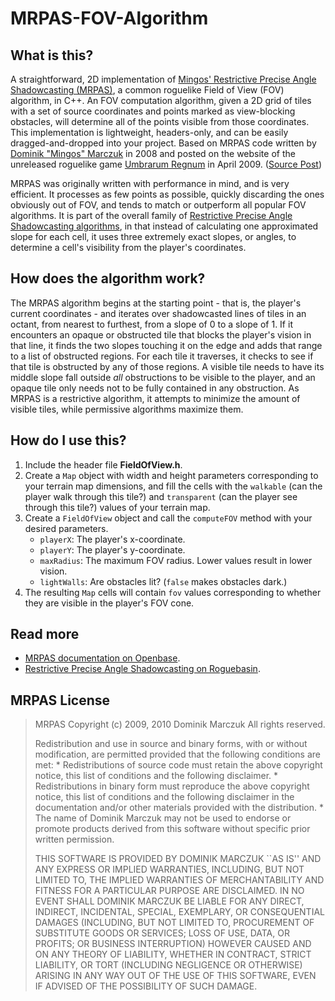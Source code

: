 # MRPAS-FOV-Algorithm

## What is this?
A straightforward, 2D implementation of [Mingos' Restrictive Precise Angle Shadowcasting (MRPAS)](https://openbase.com/js/mrpas/documentation), a common roguelike Field of View (FOV) algorithm, in C++. An FOV computation algorithm, given a 2D grid of tiles with a set of source coordinates and points marked as view-blocking obstacles, will determine all of the points visible from those coordinates. This implementation is lightweight, headers-only, and can be easily dragged-and-dropped into your project. Based on MRPAS code written by [Dominik "Mingos" Marczuk](http://www.roguebasin.com/index.php/User:Dominikmarczuk) in 2008 and posted on the website of the unreleased roguelike game [Umbrarum Regnum](http://www.roguebasin.com/index.php/Umbrarum_Regnum) in April 2009. ([Source Post](https://groups.google.com/g/rec.games.roguelike.development/c/rYm7HDIollM))

MRPAS was originally written with performance in mind, and is very efficient. It processes as few points as possible, quickly discarding the ones obviously out of FOV, and tends to match or outperform all popular FOV algorithms. It is part of the overall family of [Restrictive Precise Angle Shadowcasting algorithms](http://www.roguebasin.com/index.php/Restrictive_Precise_Angle_Shadowcasting), in that instead of calculating one approximated slope for each cell, it uses three extremely exact slopes, or angles, to determine a cell's visibility from the player's coordinates.

## How does the algorithm work?
The MRPAS algorithm begins at the starting point - that is, the player's current coordinates - and iterates over shadowcasted lines of tiles in an octant, from nearest to furthest, from a slope of 0 to a slope of 1. If it encounters an opaque or obstructed tile that blocks the player's vision in that line, it finds the two slopes touching it on the edge and adds that range to a list of obstructed regions. For each tile it traverses, it checks to see if that tile is obstructed by any of those regions. A visible tile needs to have its middle slope fall outside *all* obstructions to be visible to the player, and an opaque tile only needs not to be fully contained in any obstruction. As MRPAS is a restrictive algorithm, it attempts to minimize the amount of visible tiles, while permissive algorithms maximize them.

## How do I use this?
1. Include the header file **FieldOfView.h**.
2. Create a `Map` object with width and height parameters corresponding to your terrain map dimensions, and fill the cells with the `walkable` (can the player walk through this tile?) and `transparent` (can the player see through this tile?) values of your terrain map.
3. Create a `FieldOfView` object and call the `computeFOV` method with your desired parameters.
    - `playerX`: The player's x-coordinate.
    - `playerY`: The player's y-coordinate.
    - `maxRadius`: The maximum FOV radius. Lower values result in lower vision.
    - `lightWalls`: Are obstacles lit? (`false` makes obstacles dark.)
4. The resulting `Map` cells will contain `fov` values corresponding to whether they are visible in the player's FOV cone.

## Read more
- [MRPAS documentation on Openbase](https://openbase.com/js/mrpas/documentation).
- [Restrictive Precise Angle Shadowcasting on Roguebasin](http://www.roguebasin.com/index.php/Restrictive_Precise_Angle_Shadowcasting).

## MRPAS License

> MRPAS
> Copyright (c) 2009, 2010 Dominik Marczuk
> All rights reserved.
> 
> Redistribution and use in source and binary forms, with or without
> modification, are permitted provided that the following conditions are met:
>     * Redistributions of source code must retain the above copyright
>       notice, this list of conditions and the following disclaimer.
>     * Redistributions in binary form must reproduce the above copyright
>       notice, this list of conditions and the following disclaimer in the
>       documentation and/or other materials provided with the distribution.
>     * The name of Dominik Marczuk may not be used to endorse or promote products
>       derived from this software without specific prior written permission.
> 
> THIS SOFTWARE IS PROVIDED BY DOMINIK MARCZUK ``AS IS'' AND ANY
> EXPRESS OR IMPLIED WARRANTIES, INCLUDING, BUT NOT LIMITED TO, THE IMPLIED
> WARRANTIES OF MERCHANTABILITY AND FITNESS FOR A PARTICULAR PURPOSE ARE
> DISCLAIMED. IN NO EVENT SHALL DOMINIK MARCZUK BE LIABLE FOR ANY
> DIRECT, INDIRECT, INCIDENTAL, SPECIAL, EXEMPLARY, OR CONSEQUENTIAL DAMAGES
> (INCLUDING, BUT NOT LIMITED TO, PROCUREMENT OF SUBSTITUTE GOODS OR SERVICES;
> LOSS OF USE, DATA, OR PROFITS; OR BUSINESS INTERRUPTION) HOWEVER CAUSED AND
> ON ANY THEORY OF LIABILITY, WHETHER IN CONTRACT, STRICT LIABILITY, OR TORT
> (INCLUDING NEGLIGENCE OR OTHERWISE) ARISING IN ANY WAY OUT OF THE USE OF THIS
> SOFTWARE, EVEN IF ADVISED OF THE POSSIBILITY OF SUCH DAMAGE.

